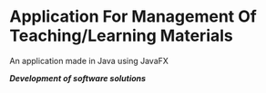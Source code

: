 # Application For Management Of Teaching/Learning Materials
An application made in Java using JavaFX


**_Development of software solutions_**
